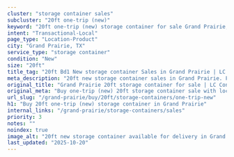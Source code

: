 ```yaml
---
cluster: "storage container sales"
subcluster: "20ft one-trip (new)"
keyword: "20ft one-trip (new) storage container for sale Grand Prairie, TX"
intent: "Transactional-Local"
page_type: "Location-Product"
city: "Grand Prairie, TX"
service_type: "storage container"
condition: "New"
size: "20ft"
title_tag: "20ft Bd1 New storage container Sales in Grand Prairie | LC Container"
meta_description: "20ft new storage container sales in Grand Prairie. Fast delivery, competitive pricing. Serving storage containers area. Quote ID: V1U. Call (214) 524-4168 for your free quote today."
original_title: "Grand Prairie 20ft storage container for sale | LC Container"
original_meta: "Buy one-trip (new) 20ft storage container sale with local delivery in Grand Prairie, TX. LC Container — local Since 2003. Request a fast quote today."
url_slug: "/grand-prairie/buy/20ft/storage-containers/one-trip-new"
h1: "Buy 20ft one-trip (new) storage container in Grand Prairie"
internal_links: "/grand-prairie/storage-containers/sales"
priority: 3
notes: ""
noindex: true
image_alt: "20ft new storage container available for delivery in Grand Prairie"
last_updated: "2025-10-20"
---
```


<!-- TODO: Add unique city/inventory copy, images, and internal links here. -->
